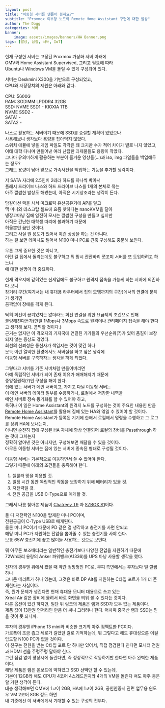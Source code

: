 ```yaml
---
layout: post
title: "이동형 서버를 맨들어 볼까요?"
subtitle: "Proxmox 외부망 노드와 Remote Home Assistant 구현에 대한 발상"
author: The Dogg
categories: 서버
banner: 
    image: assets/images/banners/HA Banner.png
tags: [발상, 삽질, 서버, IoT]
---
```


현재 구성한 서버는 고정된 Proxmox 가상화 서버 아래에<br>
OMV와 Home Assistant Supervised, 그리고 필요에 따라<br>
Ubuntu나 Windows VM을 돌릴 수 있게 구성되어 있다.<br>

서버는 Deskmini X300을 기반으로 구성되었고,<br>
CPU와 저장장치의 제원은 아래와 같다.<br>    
CPU: 5600G<br>
RAM: SODIMM LPDDR4 32GB<br>
SSD: NVME SSD1 - KIOXIA 1TB<br>
     NVME SSD2 -<br> 
     SATA1     -<br>
     SATA2     -<br>

나스로 활용하는 서버이기 때문에 SSD를 증설할 계획이 있었으나<br>
사용해보니 생각보다 용량을 잡아먹지 않았다.<br>
스위치 에뮬에 넣을 게임 파일도 각각은 꽤 크지만 수가 적어 차이가 별로 나지 않았고,<br>
여태 대학 다니며 만들어낸 여러 난잡한 과제물들도 용량이 작았다.<br>
그나마 유의미하게 활용하는 부분이 즐거운 영상들(...)과 iso, img 파일들을 백업해두는 정도?<br>
그래도 용량이 남아 앞으로 가족사진을 백업하는 기능을 추가할 생각이다.<br>

저 SATA 자리에 2.5인치 2테라 하드를 하나씩 박아서<br>
플래시 드라이브 나스와 하드 드라이브 나스를 1개의 본체로 묶는<br>
아주 깔쌈한 발상도 해봤는데, 아직은 시기상조라는 생각이 든다.<br>

맘같아선 랙을 사서 미크로틱 유선공유기에 AP를 달고<br>
맥 미니와 데스크탑 셸프에 요즘 핫하다는 nanoKVM을 달아<br>
냉장고마냥 집에 얌전히 모시는 깔쌈한 구성을 만들고 싶지만<br>
아직은 간난한 대학생 따리에 불과하기 때문에<br>
허울뿐인 꿈인 것이다.<br>
그리고 사실 뭔 용도가 있어서 이런 상상을 하는 건 아니다.<br>
하는 걸 보면 데미니도 털어서 N100 미니 PC로 긴축 구성해도 충분해 보인다.<br>

무튼 그게 중요한 것은 아니고,<br>
이런 걸 집에서 돌리는데도 불구하고 뭐 땀시 잔잔바리 쪼꼬미 서버를 또 도입하려고 하느냐<br>
에 대한 설명이 더 중요하다.<br>

현재 격오지에 갇혀있는 신세임에도 불구하고 원격지 접속을 가능케 하는 서버에 의존하다 보니<br>
장거리 구간(여기서는 내 휴대용 라우터에서 집의 모뎀까지의 구간)에서의 연결에 문제가 생기면<br>
꼼짝없이 장애를 겪게 된다.<br>

딱히 회선이 끊겨있지는 않더라도 회선 연결을 위한 요금제의 조건으로 인해<br>
불량해진다든가(만일 1Mbps나 3Mbps 속도로 원격이나 관리페이지 접속을 해야 한다고 생각해 보자. 끔찍할 것이다.)<br>
근거는 없지만 이 격오지의 기지국에 연결된 기기들의 우선순위(?)가 있어 품질이 보장되지 않는 증상도 겪었다.<br>
회선의 신뢰성은 통신사가 책임지는 것이 맞긴 하나<br>
문득 이런 열악한 환경에서도 서버질을 하고 싶은 생각에<br>
이동형 서버를 구축하자는 생각을 하게 되었다.<br>

그렇다고 서버를 기존 서버처럼 만들어버리면<br>
아예 독립적인 서버가 되어 존재 이유가 애매해지기 때문에<br>
중앙집권적(?)인 구성을 해야 한다.<br>
집에 있는 서버가 메인 서버이고, 가지고 다닐 이동형 서버는<br>
이 메인 서버의 데이터 일부를 수용하거나, 로컬에서 저장한 내역을<br>
메인 서버로 정속 동기화를 할 수 있어야 하고,<br>
특히나 이 일은 Home Assistant의 원격지 노드를 구성하는 것이 주요한 내용인 만큼<br>
<a href="https://github.com/custom-components/remote_homeassistant">Remote Home Assistant</a>를 활용해 집에 있는 HA와 엮일 수 있어야 할 것이다.<br>
Remote Home Assistant가 등록된 기기에 한해서 로컬에서 명령을 수행하고 그 로그를 상위 HA에 보내는지,<br>
아니면 순전히 집에 구성된 HA 자체에 항상 연결되어 로컬의 장비를 Passthrough 하는 것에 그치는지<br>
정확히 알아낸 것은 아니지만, 구성해보면 깨달을 수 있을 것이다.<br>
아무튼 이동형 서버는 집에 있는 서버에 종속된 형태로 구성될 것이다.<br>

이동형 서버는 기본적으로 이동하면서 쓸 수 있어야 한다.<br>
그렇기 때문에 아래의 조건들을 충족해야 한다.<br>

1. 셀룰러 망을 이용할 것.<br>
2. 일정 시간 동안 독립적인 작동을 보장하기 위해 배터리가 있을 것.<br>
3. 저전력일 것.<br>
4. 전원 공급을 USB C-Type으로 매개할 것.<br>

그래서 나름 찾아본 제품이 
<a href="https://ko.aliexpress.com/item/1005006918474581.html?spm=a2g0o.productlist.main.4.262aqJk7qJk7Q0&aem_p4p_detail=2025050902525919203651894526880001710764&algo_pvid=78259f5a-b2d8-4e79-bdd5-26fb6bdcc9b9&algo_exp_id=78259f5a-b2d8-4e79-bdd5-26fb6bdcc9b9-3&pdp_ext_f=%7B%22order%22%3A%22336%22%2C%22eval%22%3A%221%22%7D&pdp_npi=4%40dis%21KRW%21140763%21131108%21%21%21701.52%21653.40%21%402141115b17467843797987667e4907%2112000045324511657%21sea%21KR%214435266465%21X&curPageLogUid=akcNlVGDwlXC&utparam-url=scene%3Asearch%7Cquery_from%3A&search_p4p_id=2025050902525919203651894526880001710764_1">Chatreey T9</a>
과 
<a href="https://ko.aliexpress.com/item/1005005954197501.html?spm=a2g0o.cart.0.0.774556bapAIZc3&mp=1&pdp_npi=5%40dis%21KRW%21KRW%20341633%21KRW%20167400%21%21KRW%20167400%21%21%21%4021010d9017467844701782771e1c7c%2112000038723123867%21ct%21KR%214435266465%21%211%210&gatewayAdapt=glo2kor">SZBOX S1</a>이다.<br>

둘 다 저전력인 N100을 탑재한 미니 PC이며,<br>
전원공급이 C-Type USB로 매개된다.<br>
물론 미니 PC이기 때문에 PD 같은 걸 생각하고 충전기를 사면 안되고<br>
해당 미니 PC가 지원하는 전압을 뽑아줄 수 있는 충전기를 사야 한다.<br>
보통 65W 충전기에 꽂고 많이들 사용하는 것으로 보인다.<br>

뭐 아무튼 보조배터리는 일반적인 충전기보다 다양한 전압을 지원하기 때문에<br>
72Wh짜리 용량의 Anker 파워뱅크(A1336)를 UPS 마냥 사용할 생각을 했다.<br>

전자의 경우엔 위에서 봤을 때 약간 정방형인 PC로, 부피 측면에서는 후자보다 덜 깔쌈하나<br>
크나큰 메리트가 하나 있는데, 그것은 바로 DP Alt를 지원하는 C타입 포트가 1개 더 존재한다는 사실이다.<br>
즉, 뭔가 문제가 생긴다면 현재 휴대용 모니터 대용으로 쓰고 있는 <br>
Xreal Air 같은 장비에 물려서 바로 화면을 띄워 볼 수 있다는 것이다.<br>
다른 옵션이 있긴 하지만, 일단 위 링크의 제품은 램과 SSD가 모두 없는 제품이다.<br>
제품 값이 13만원 언저리인 만큼 더 싸니 그러려나 한다. 어차피 중국산 램과 SSD는 믿을 것이 못 되니까.<br>

후자의 경우엔 iPhone 13 mini와 비슷한 크기의 아주 컴팩트한 PC이다.<br>
가로폭이 조금 좁고 세로가 길었던 걸로 기억하는데, 뭐 그렇다고 해도 휴대성으론 이걸 압도할 N100 PC가 없을 것이다.<br>
이 친구는 전원을 받는 C타입 포트 단 하나만 있어서, 직접 점검한다 친다면 모니터 전원과 HDMI 선을 주렁주렁 달아야 한다.<br>
그런 점검 없이 평상시에 돌린다면, 즉 정상적으로 작동하기만 한다면 아주 완벽한 제품이다.<br>
해당 제품은 램은 온보드에 박혀있고 SSD 선택만 할 수 있는데,<br>
기본이 12GB라 해도 CPU가 4코어 4스레드인지라 4개의 VM을 돌린다 쳐도 아주 충분할 거란 생각이 든다.<br>
대충 생각해보면 OMV에 1코어 2GB, HA에 1코어 2GB, 공인인증서 관련 업무용 윈도우 VM 2코어 8GB 정도 하면<br>
내 기준에선 이 서버에게서 기대할 수 있는 구성의 전부다.<br>


